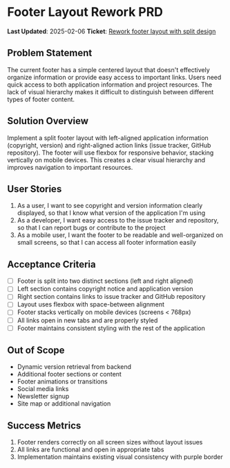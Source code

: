 # Footer Layout Rework PRD

**Last Updated**: 2025-02-06
**Ticket**: [Rework footer layout with split design](https://github.com/MarcinOrlowski/pyggy-expense-tracker/issues/52)

## Problem Statement

The current footer has a simple centered layout that doesn't effectively organize information or
provide easy access to important links. Users need quick access to both application information and
project resources. The lack of visual hierarchy makes it difficult to distinguish between different
types of footer content.

## Solution Overview

Implement a split footer layout with left-aligned application information (copyright, version) and
right-aligned action links (issue tracker, GitHub repository). The footer will use flexbox for
responsive behavior, stacking vertically on mobile devices. This creates a clear visual hierarchy
and improves navigation to important resources.

## User Stories

1. As a user, I want to see copyright and version information clearly displayed, so that I know what version of the application I'm using
2. As a developer, I want easy access to the issue tracker and repository, so that I can report bugs or contribute to the project
3. As a mobile user, I want the footer to be readable and well-organized on small screens, so that I can access all footer information easily

## Acceptance Criteria

- [ ] Footer is split into two distinct sections (left and right aligned)
- [ ] Left section contains copyright notice and application version
- [ ] Right section contains links to issue tracker and GitHub repository
- [ ] Layout uses flexbox with space-between alignment
- [ ] Footer stacks vertically on mobile devices (screens < 768px)
- [ ] All links open in new tabs and are properly styled
- [ ] Footer maintains consistent styling with the rest of the application

## Out of Scope

- Dynamic version retrieval from backend
- Additional footer sections or content
- Footer animations or transitions
- Social media links
- Newsletter signup
- Site map or additional navigation

## Success Metrics

1. Footer renders correctly on all screen sizes without layout issues
2. All links are functional and open in appropriate tabs
3. Implementation maintains existing visual consistency with purple border
